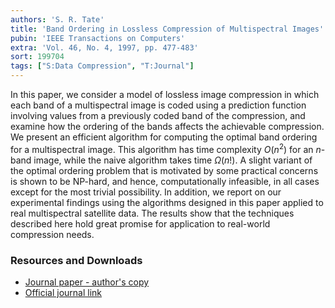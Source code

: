 ```yaml
---
authors: 'S. R. Tate'
title: 'Band Ordering in Lossless Compression of Multispectral Images'
pubin: 'IEEE Transactions on Computers'
extra: 'Vol. 46, No. 4, 1997, pp. 477-483'
sort: 199704
tags: ["S:Data Compression", "T:Journal"]
---
```


In this paper, we consider a model of lossless image compression in
which each band of a multispectral image is coded using a prediction
function involving values from a previously coded band of the
compression, and examine how the ordering of the bands affects the
achievable compression. We present an efficient algorithm for
computing the optimal band ordering for a multispectral image. This
algorithm has time complexity $O(n^2)$ for an $n$-band image, while
the naive algorithm takes time $\Omega(n!)$. A slight variant of
the optimal ordering problem that is motivated by some practical
concerns is shown to be NP-hard, and hence, computationally
infeasible, in all cases except for the most trivial possibility. In
addition, we report on our experimental findings using the algorithms
designed in this paper applied to real multispectral satellite
data. The results show that the techniques described here hold great
promise for application to real-world compression needs.

### Resources and Downloads

* [Journal paper - author's copy](/publications/1997-BandOrdering.pdf)
* [Official journal link](https://doi.org/10.1109/12.588062)


